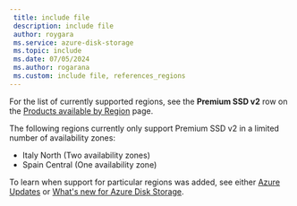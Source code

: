 ```yaml
---
 title: include file
 description: include file
 author: roygara
 ms.service: azure-disk-storage
 ms.topic: include
 ms.date: 07/05/2024
 ms.author: rogarana
 ms.custom: include file, references_regions
---
```

For the list of currently supported regions, see the **Premium SSD v2** row on the [Products available by Region](https://azure.microsoft.com/explore/global-infrastructure/products-by-region/?products=storage) page.

The following regions currently only support Premium SSD v2 in a limited number of availability zones:
- Italy North (Two availability zones)
- Spain Central (One availability zone)

To learn when support for particular regions was added, see either [Azure Updates](https://azure.microsoft.com/updates/?query=disk%20storage) or [What's new for Azure Disk Storage](../articles/virtual-machines/disks-whats-new.md).
